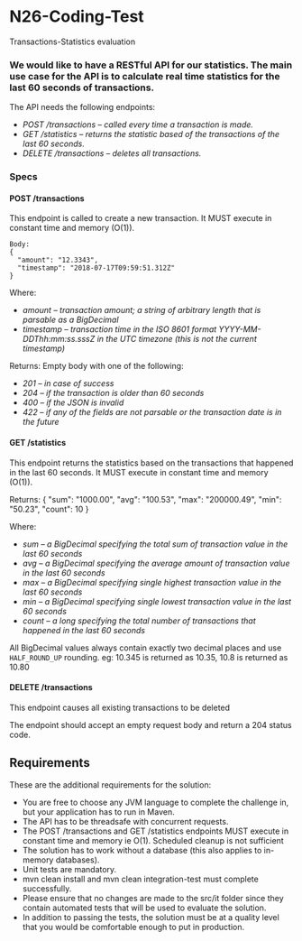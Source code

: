 # N26-Coding-Test
Transactions-Statistics evaluation

### We would like to have a RESTful API for our statistics. The main use case for the API is to calculate real time statistics for the last 60 seconds of transactions.

The API needs the following endpoints:
*	*POST /transactions – called every time a transaction is made.*
*	*GET /statistics – returns the statistic based of the transactions of the last 60 seconds.*
*	*DELETE /transactions – deletes all transactions.*
 
### Specs
#### POST /transactions
This endpoint is called to create a new transaction. It MUST execute in constant time and memory (O(1)).
```
Body:
{
  "amount": "12.3343",
  "timestamp": "2018-07-17T09:59:51.312Z"
}
```
Where:
*	*amount – transaction amount; a string of arbitrary length that is parsable as a BigDecimal*
*	*timestamp – transaction time in the ISO 8601 format YYYY-MM-DDThh:mm:ss.sssZ in the UTC timezone (this is not the current timestamp)*
 
Returns: Empty body with one of the following:
*	*201 – in case of success*
*	*204 – if the transaction is older than 60 seconds*
*	*400 – if the JSON is invalid*
*	*422 – if any of the fields are not parsable or the transaction date is in the future*
 
#### GET /statistics
This endpoint returns the statistics based on the transactions that happened in the last 60 seconds. It MUST execute in constant time and memory (O(1)).

Returns:
{
  "sum": "1000.00",
  "avg": "100.53",
  "max": "200000.49",
  "min": "50.23",
  "count": 10
}
 
Where:
*	*sum – a BigDecimal specifying the total sum of transaction value in the last 60 seconds*
*	*avg – a BigDecimal specifying the average amount of transaction value in the last 60 seconds*
*	*max – a BigDecimal specifying single highest transaction value in the last 60 seconds*
*	*min – a BigDecimal specifying single lowest transaction value in the last 60 seconds*
*   *count – a long specifying the total number of transactions that happened in the last 60 seconds*

All BigDecimal values always contain exactly two decimal places and use `HALF_ROUND_UP` rounding. eg: 10.345 is returned as 10.35, 10.8 is returned as 10.80
 
#### DELETE /transactions
This endpoint causes all existing transactions to be deleted

The endpoint should accept an empty request body and return a 204 status code.
 
## Requirements
These are the additional requirements for the solution:
*	You are free to choose any JVM language to complete the challenge in, but your application has to run in Maven.
*	The API has to be threadsafe with concurrent requests.
*	The POST /transactions and GET /statistics endpoints MUST execute in constant time and memory ie O(1). Scheduled cleanup is not sufficient
*	The solution has to work without a database (this also applies to in-memory databases).
*	Unit tests are mandatory.
*	mvn clean install and mvn clean integration-test must complete successfully.
*	Please ensure that no changes are made to the src/it folder since they contain automated tests that will be used to evaluate the solution.
*	In addition to passing the tests, the solution must be at a quality level that you would be comfortable enough to put in production.
